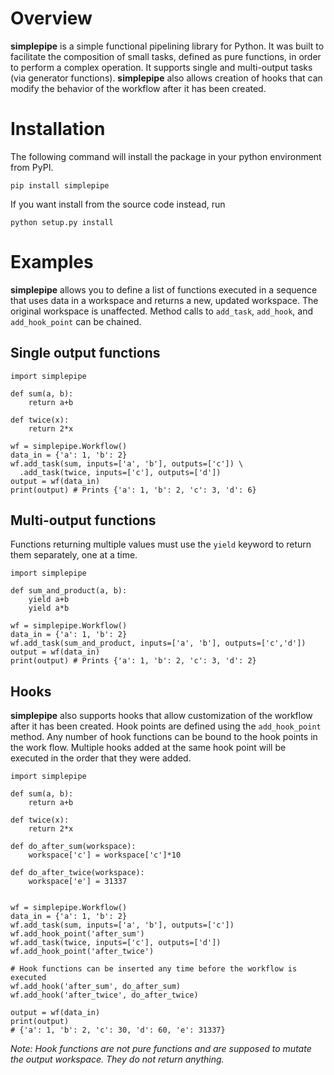 # Overview

**simplepipe** is a simple functional pipelining library for Python. It was built to facilitate
the composition of small tasks, defined as pure functions, in order to perform a complex operation. It supports single and multi-output tasks (via generator functions). **simplepipe** also allows creation of hooks that can modify the behavior of the workflow after it has been created.

# Installation

The following command will install the package in your python environment from PyPI.

    pip install simplepipe

If you want install from the source code instead, run

    python setup.py install

# Examples
**simplepipe** allows you to define a list of functions executed in a sequence that
uses data in a workspace and returns a new, updated workspace. The original workspace is unaffected. Method calls to `add_task`, `add_hook`, and `add_hook_point` can be chained.

## Single output functions

    import simplepipe

    def sum(a, b):
        return a+b

    def twice(x):
        return 2*x

    wf = simplepipe.Workflow()
    data_in = {'a': 1, 'b': 2}
    wf.add_task(sum, inputs=['a', 'b'], outputs=['c']) \
      .add_task(twice, inputs=['c'], outputs=['d'])
    output = wf(data_in)
    print(output) # Prints {'a': 1, 'b': 2, 'c': 3, 'd': 6}

## Multi-output functions

Functions returning multiple values must use the `yield` keyword to return them
separately, one at a time.


    import simplepipe

    def sum_and_product(a, b):
        yield a+b
        yield a*b

    wf = simplepipe.Workflow()
    data_in = {'a': 1, 'b': 2}
    wf.add_task(sum_and_product, inputs=['a', 'b'], outputs=['c','d'])
    output = wf(data_in)
    print(output) # Prints {'a': 1, 'b': 2, 'c': 3, 'd': 2}

## Hooks
**simplepipe** also supports hooks that allow customization of the workflow after it has been created. Hook points are defined using the `add_hook_point` method. Any number of hook functions can be bound to the hook points in the work flow. Multiple hooks added at the same hook point will be executed in the order that they were added.


    import simplepipe

    def sum(a, b):
        return a+b

    def twice(x):
        return 2*x

    def do_after_sum(workspace):
        workspace['c'] = workspace['c']*10

    def do_after_twice(workspace):
        workspace['e'] = 31337


    wf = simplepipe.Workflow()
    data_in = {'a': 1, 'b': 2}
    wf.add_task(sum, inputs=['a', 'b'], outputs=['c'])
    wf.add_hook_point('after_sum')
    wf.add_task(twice, inputs=['c'], outputs=['d'])
    wf.add_hook_point('after_twice')

    # Hook functions can be inserted any time before the workflow is executed
    wf.add_hook('after_sum', do_after_sum)
    wf.add_hook('after_twice', do_after_twice)

    output = wf(data_in)
    print(output)
    # {'a': 1, 'b': 2, 'c': 30, 'd': 60, 'e': 31337}

*Note: Hook functions are not pure functions and are supposed to mutate the output workspace. They do not return anything.*
